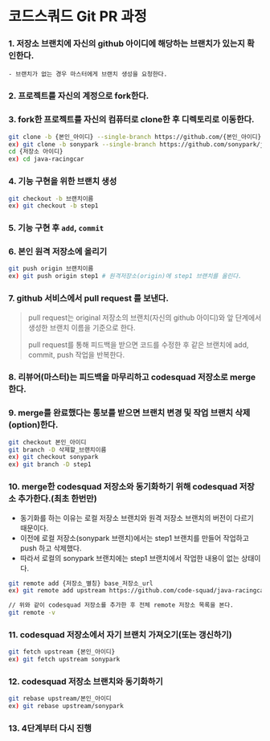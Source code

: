 # 코드스쿼드 Git PR 과정

### 1. 저장소 브랜치에 자신의 github 아이디에 해당하는 브랜치가 있는지 확인한다. 
    
    - 브랜치가 없는 경우 마스터에게 브랜치 생성을 요청한다.

### 2. 프로젝트를 자신의 계정으로 fork한다.

### 3. fork한 프로젝트를 자신의 컴퓨터로 clone한 후 디렉토리로 이동한다.

```bash
git clone -b {본인_아이디} --single-branch https://github.com/{본인_아이디}/{저장소 아이디}
ex) git clone -b sonypark --single-branch https://github.com/sonypark/java-racingcar
cd {저장소 아이디}
ex) cd java-racingcar
```

### 4. 기능 구현을 위한 브랜치 생성

```bash
git checkout -b 브랜치이름
ex) git checkout -b step1
```

### 5. 기능 구현 후 `add`, `commit`

### 6. 본인 원격 저장소에 올리기

```bash
git push origin 브랜치이름
ex) git push origin step1 # 원격저장소(origin)에 step1 브랜치를 올린다.
```

### 7. github 서비스에서 pull request 를 보낸다.

> pull request는 original 저장소의 브랜치(자신의 github 아이디)와 앞 단계에서 생성한 브랜치 이름을 기준으로 한다. 
> 
> pull request를 통해 피드백을 받으면 코드를 수정한 후 같은 브랜치에 add, commit, push 작업을 반복한다.

### 8. 리뷰어(마스터)는 피드백을 마무리하고 codesquad 저장소로 merge한다.

### 9. merge를 완료했다는 통보를 받으면 브랜치 변경 및 작업 브랜치 삭제(option)한다.
 
 ```bash
 git checkout 본인_아이디
 git branch -D 삭제할_브랜치이름
 ex) git checkout sonypark
 ex) git branch -D step1
```

### 10. merge한 codesquad 저장소와 동기화하기 위해 codesquad 저장소 추가한다.(최초 한번만)

- 동기화를 하는 이유는 로컬 저장소 브랜치와 원격 저장소 브랜치의 버전이 다르기 때문이다.
- 이전에 로컬 저장소(sonypark 브랜치)에서는 step1 브랜치를 만들어 작업하고 push 하고 삭제했다.
- 따라서 로컬의 sonypark 브랜치에는 step1 브랜치에서 작업한 내용이 없는 상태이다.

```bash    
git remote add {저장소_별칭} base_저장소_url
ex) git remote add upstream https://github.com/code-squad/java-racingcar.git

// 위와 같이 codesquad 저장소를 추가한 후 전체 remote 저장소 목록을 본다.
git remote -v
```

### 11. codesquad 저장소에서 자기 브랜치 가져오기(또는 갱신하기)

```bash    
git fetch upstream {본인_아이디}
ex) git fetch upstream sonypark
```

### 12. codesquad 저장소 브랜치와 동기화하기

```bash
git rebase upstream/본인_아이디
ex) git rebase upstream/sonypark
```

### 13. 4단계부터 다시 진행